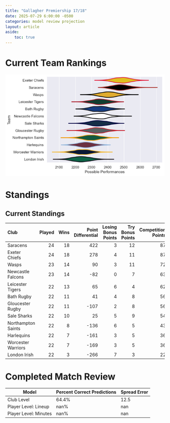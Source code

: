 ```yaml
---  
title: "Gallagher Premiership 17/18"  
date: 2025-07-29 6:00:00 -0500  
categories: model review projection  
layout: article  
aside:  
    toc: true  
---
```

# Current Team Rankings


![Club Rankings](plots/rankings_Gallagher_Premiership_1718.png)
# Standings

## Current Standings


| Club               |   Played |   Wins |   Point Differential |   Losing Bonus Points |   Try Bonus Points |   Competition Points |
|:-------------------|---------:|-------:|---------------------:|----------------------:|-------------------:|---------------------:|
| Saracens           |       24 |     18 |                  422 |                     3 |                 12 |                   87 |
| Exeter Chiefs      |       24 |     18 |                  278 |                     4 |                 11 |                   87 |
| Wasps              |       23 |     14 |                   90 |                     3 |                 11 |                   72 |
| Newcastle Falcons  |       23 |     14 |                  -82 |                     0 |                  7 |                   63 |
| Leicester Tigers   |       22 |     13 |                   65 |                     6 |                  4 |                   62 |
| Bath Rugby         |       22 |     11 |                   41 |                     4 |                  8 |                   56 |
| Gloucester Rugby   |       22 |     11 |                 -107 |                     2 |                  8 |                   56 |
| Sale Sharks        |       22 |     10 |                   25 |                     5 |                  9 |                   54 |
| Northampton Saints |       22 |      8 |                 -136 |                     6 |                  5 |                   43 |
| Harlequins         |       22 |      7 |                 -161 |                     3 |                  5 |                   36 |
| Worcester Warriors |       22 |      7 |                 -169 |                     3 |                  5 |                   36 |
| London Irish       |       22 |      3 |                 -266 |                     7 |                  3 |                   22 |



# Completed Match Review


| Model | Percent Correct Predictions | Spread Error |
| ------ | ------ | ------ |
| Club Level | 64.4% | 12.5 |
| Player Level: Lineup | nan% | nan |
| Player Level: Minutes | nan% | nan |

